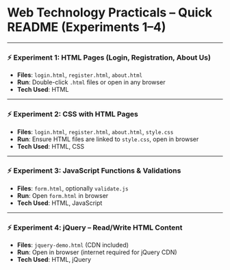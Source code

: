# Web Technology Practicals – Quick README (Experiments 1–4)

---

### ⚡ Experiment 1: HTML Pages (Login, Registration, About Us)

- **Files**: `login.html`, `register.html`, `about.html`  
- **Run**: Double-click `.html` files or open in any browser  
- **Tech Used**: HTML  

---

### ⚡ Experiment 2: CSS with HTML Pages

- **Files**: `login.html`, `register.html`, `about.html`, `style.css`  
- **Run**: Ensure HTML files are linked to `style.css`, open in browser  
- **Tech Used**: HTML, CSS  

---

### ⚡ Experiment 3: JavaScript Functions & Validations

- **Files**: `form.html`, optionally `validate.js`  
- **Run**: Open `form.html` in browser  
- **Tech Used**: HTML, JavaScript  

---

### ⚡ Experiment 4: jQuery – Read/Write HTML Content

- **Files**: `jquery-demo.html` (CDN included)  
- **Run**: Open in browser (internet required for jQuery CDN)  
- **Tech Used**: HTML, jQuery  
